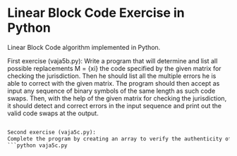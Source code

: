 # Linear Block Code Exercise in Python
Linear Block Code algorithm implemented in Python.

First exercise (vaja5b.py):
Write a program that will determine and list all possible replacements M = {xi} the code specified by the given matrix for checking the jurisdiction. Then he should list all the multiple errors he is able to correct with the given matrix. The program should then accept as input any sequence of binary symbols of the same length as such code swaps. Then, with the help of the given matrix for checking the jurisdiction, it should detect and correct errors in the input sequence and print out the valid code swaps at the output.
```python vaja5b.py

Second exercise (vaja5c.py):
Complete the program by creating an array to verify the authenticity of the Hamming code to eliminate all one-time errors. The input to the program in this case is only the number of control bits of code. The program should then perform all the remaining steps as given in the previous point.
```python vaja5c.py

